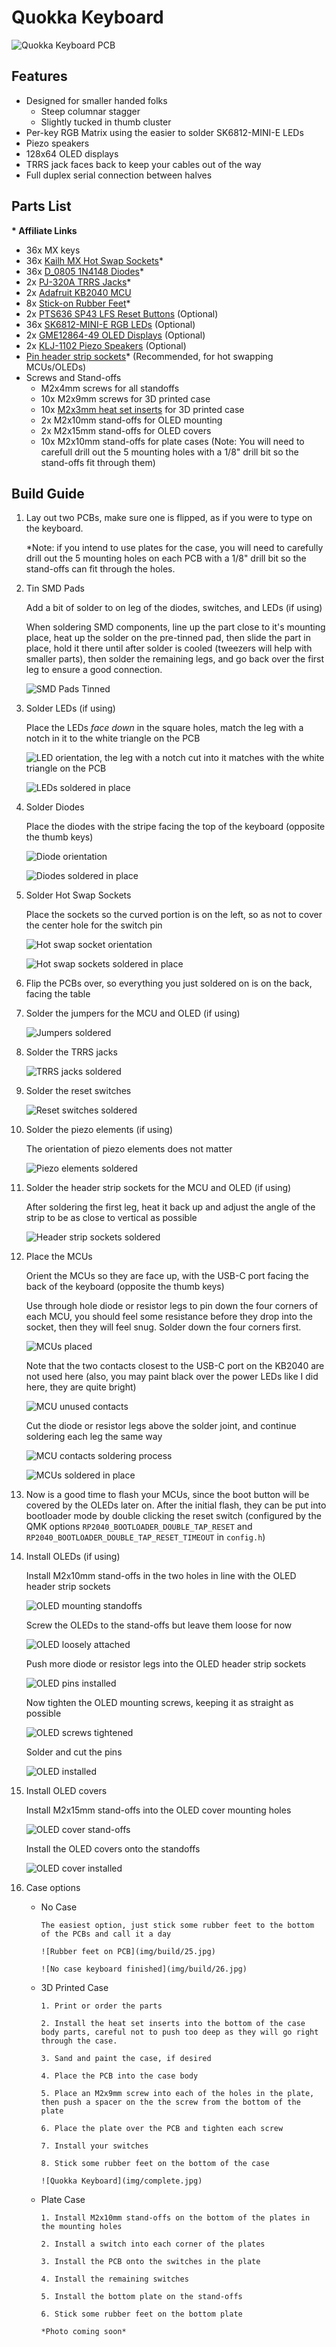# Quokka Keyboard

![Quokka Keyboard PCB](img/render.svg)

## Features

- Designed for smaller handed folks
  - Steep columnar stagger
  - Slightly tucked in thumb cluster
- Per-key RGB Matrix using the easier to solder SK6812-MINI-E LEDs
- Piezo speakers
- 128x64 OLED displays
- TRRS jack faces back to keep your cables out of the way
- Full duplex serial connection between halves

## Parts List

**\* Affiliate Links**

- 36x MX keys
- 36x [Kailh MX Hot Swap Sockets](https://amzn.to/3pdbQfA)\*
- 36x [D_0805 1N4148 Diodes](https://amzn.to/3pfWarV)\*
- 2x [PJ-320A TRRS Jacks](https://amzn.to/3NHV4iI)\*
- 2x [Adafruit KB2040 MCU](https://www.adafruit.com/product/5302)
- 8x [Stick-on Rubber Feet](https://amzn.to/3HISXHJ)\*
- 2x [PTS636 SP43 LFS Reset Buttons](https://www.digikey.com/en/products/detail/c-k/PTS636-SP43-LFS/10071717) (Optional)
- 36x [SK6812-MINI-E RGB LEDs](https://www.diykeyboards.com/parts/product/sk6812-mini-e-rgb-led) (Optional)
- 2x [GME12864-49 OLED Displays](https://www.littlekeyboards.com/products/128x64-oled-screen) (Optional)
- 2x [KLJ-1102 Piezo Speakers](https://keeb.io/collections/diy-parts/products/piezo-speaker) (Optional)
- [Pin header strip sockets](https://amzn.to/3VFhROo)\* (Recommended, for hot swapping MCUs/OLEDs)
- Screws and Stand-offs
  - M2x4mm screws for all standoffs
  - 10x M2x9mm screws for 3D printed case
  - 10x [M2x3mm heat set inserts](https://www.mcmaster.com/97163A146/) for 3D printed case
  - 2x M2x10mm stand-offs for OLED mounting
  - 2x M2x15mm stand-offs for OLED covers
  - 10x M2x10mm stand-offs for plate cases (Note: You will need to carefull drill out the 5 mounting holes with a 1/8" drill bit so the stand-offs fit through them)

## Build Guide

1.  Lay out two PCBs, make sure one is flipped, as if you were to type on the keyboard.

    \*Note: if you intend to use plates for the case, you will need to carefully drill out the 5 mounting holes on each PCB with a 1/8" drill bit so the stand-offs can fit through the holes.

2.  Tin SMD Pads

    Add a bit of solder to on leg of the diodes, switches, and LEDs (if using)

    When soldering SMD components, line up the part close to it's mounting place, heat up the solder on the pre-tinned pad, then slide the part in place, hold it there until after solder is cooled (tweezers will help with smaller parts), then solder the remaining legs, and go back over the first leg to ensure a good connection.

    ![SMD Pads Tinned](img/build/3.jpg)

3.  Solder LEDs (if using)

    Place the LEDs _face down_ in the square holes, match the leg with a notch in it to the white triangle on the PCB

    ![LED orientation, the leg with a notch cut into it matches with the white triangle on the PCB](img/build/1.jpg)

    ![LEDs soldered in place](img/build/4.jpg)

4.  Solder Diodes

    Place the diodes with the stripe facing the top of the keyboard (opposite the thumb keys)

    ![Diode orientation](img/build/2.jpg)

    ![Diodes soldered in place](img/build/5.jpg)

5.  Solder Hot Swap Sockets

    Place the sockets so the curved portion is on the left, so as not to cover the center hole for the switch pin

    ![Hot swap socket orientation](img/build/6.jpg)

    ![Hot swap sockets soldered in place](img/build/7.jpg)

6.  Flip the PCBs over, so everything you just soldered on is on the back, facing the table

7.  Solder the jumpers for the MCU and OLED (if using)

    ![Jumpers soldered](img/build/8.jpg)

8.  Solder the TRRS jacks

    ![TRRS jacks soldered](img/build/9.jpg)

9.  Solder the reset switches

    ![Reset switches soldered](img/build/10.jpg)

10. Solder the piezo elements (if using)

    The orientation of piezo elements does not matter

    ![Piezo elements soldered](img/build/11.jpg)

11. Solder the header strip sockets for the MCU and OLED (if using)

    After soldering the first leg, heat it back up and adjust the angle of the strip to be as close to vertical as possible

    ![Header strip sockets soldered](img/build/12.jpg)

12. Place the MCUs

    Orient the MCUs so they are face up, with the USB-C port facing the back of the keyboard (opposite the thumb keys)

    Use through hole diode or resistor legs to pin down the four corners of each MCU, you should feel some resistance before they drop into the socket, then they will feel snug. Solder down the four corners first.

    ![MCUs placed](img/build/13.jpg)

    Note that the two contacts closest to the USB-C port on the KB2040 are not used here (also, you may paint black over the power LEDs like I did here, they are quite bright)

    ![MCU unused contacts](img/build/14.jpg)

    Cut the diode or resistor legs above the solder joint, and continue soldering each leg the same way

    ![MCU contacts soldering process](img/build/15.jpg)

    ![MCUs soldered in place](img/build/16.jpg)

13. Now is a good time to flash your MCUs, since the boot button will be covered by the OLEDs later on. After the initial flash, they can be put into bootloader mode by double clicking the reset switch (configured by the QMK options `RP2040_BOOTLOADER_DOUBLE_TAP_RESET` and `RP2040_BOOTLOADER_DOUBLE_TAP_RESET_TIMEOUT` in `config.h`)

14. Install OLEDs (if using)

    Install M2x10mm stand-offs in the two holes in line with the OLED header strip sockets

    ![OLED mounting standoffs](img/build/17.jpg)

    Screw the OLEDs to the stand-offs but leave them loose for now

    ![OLED loosely attached](img/build/18.jpg)

    Push more diode or resistor legs into the OLED header strip sockets

    ![OLED pins installed](img/build/19.jpg)

    Now tighten the OLED mounting screws, keeping it as straight as possible

    ![OLED screws tightened](img/build/20.jpg)

    Solder and cut the pins

    ![OLED installed](img/build/21.jpg)

15. Install OLED covers

    Install M2x15mm stand-offs into the OLED cover mounting holes

    ![OLED cover stand-offs](img/build/23.jpg)

    Install the OLED covers onto the standoffs

    ![OLED cover installed](img/build/24.jpg)

16. Case options

    - No Case

          The easiest option, just stick some rubber feet to the bottom of the PCBs and call it a day

          ![Rubber feet on PCB](img/build/25.jpg)

          ![No case keyboard finished](img/build/26.jpg)

    - 3D Printed Case

          1. Print or order the parts

          2. Install the heat set inserts into the bottom of the case body parts, careful not to push too deep as they will go right through the case.

          3. Sand and paint the case, if desired

          4. Place the PCB into the case body

          5. Place an M2x9mm screw into each of the holes in the plate, then push a spacer on the the screw from the bottom of the plate

          6. Place the plate over the PCB and tighten each screw

          7. Install your switches

          8. Stick some rubber feet on the bottom of the case

          ![Quokka Keyboard](img/complete.jpg)

    - Plate Case

          1. Install M2x10mm stand-offs on the bottom of the plates in the mounting holes

          2. Install a switch into each corner of the plates

          3. Install the PCB onto the switches in the plate

          4. Install the remaining switches

          5. Install the bottom plate on the stand-offs

          6. Stick some rubber feet on the bottom plate

          *Photo coming soon*
